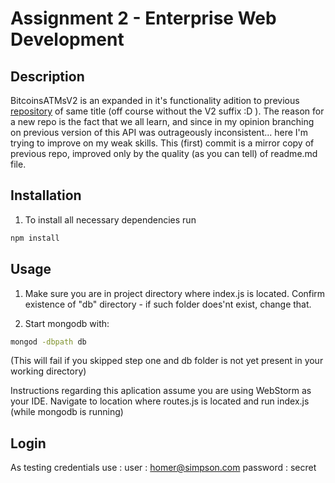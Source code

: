 # Assignment 2 - Enterprise Web Development

## Description

BitcoinsATMsV2 is an expanded in it's functionality adition to previous [repository](https://github.com/c4rt0/BitcoinATMs) of same title (off course without the V2 suffix :D ). The reason for a new repo is the fact that we all learn, and since in my opinion branching on previous version of this API was outrageously inconsistent... here I'm trying to improve on my weak skills.
This (first) commit is a mirror copy of previous repo, improved only by the quality (as you can tell) of readme.md file.


## Installation

1. To install all necessary dependencies run  

```bash
npm install
```

## Usage


1. Make sure you are in project directory where index.js is located. Confirm existence of "db" directory - if such folder does'nt exist, change that.

2. Start mongodb with:

```bash
mongod -dbpath db
```

(This will fail if you skipped step one and db folder is not yet present in your working directory)

Instructions regarding this aplication assume you are using WebStorm as your IDE.
Navigate to location where routes.js is located and run index.js (while mongodb is running)


## Login

As testing credentials use :
user : homer@simpson.com
password : secret